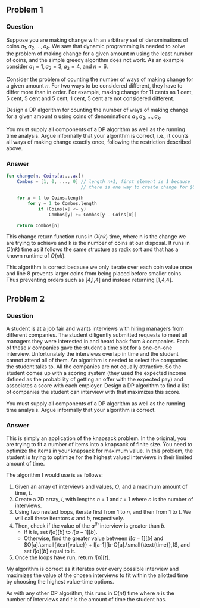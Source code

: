 ## Problem 1

### Question

Suppose you are making change with an arbitrary set of denominations of coins $a_1, a_2, …, a_k$. We saw that dynamic programming is needed to solve the problem of making change for a given amount m using the least number of coins, and the simple greedy algorithm does not work. As an example consider $a_1=1, a_2=3, a_3=4$, and $n=6$.

Consider the problem of counting the number of ways of making change for a given amount $n$. For two ways to be considered different, they have to differ more than in order. For example, making change for 11 cents as 1 cent, 5 cent, 5 cent and 5 cent, 1 cent, 5 cent are not considered different.

Design a DP algorithm for counting the number of ways of making change for a given amount $n$ using coins of denominations $a_1, a_2, …, a_k$.

You must supply all components of a DP algorithm as well as the running time analysis. Argue informally that your algorithm is correct, i.e., it counts all ways of making change exactly once, following the restriction described above.

### Answer

```kotlin
fun change(n, Coins[a₁...aₖ])
    Combos = [1, 0, ..., 0] // length n+1, first element is 1 because
                            // there is one way to create change for $0.

    for x = 1 to Coins.length
        for y = 1 to Combos.length
            if (Coins[x] <= y)
                Combos[y] += Combos[y - Coins[x]]

    return Combos[n]
```

This change return function runs in $O(nk)$ time, where n is the change we are trying to achieve and k is the number of coins at our disposal. It runs in $O(nk)$ time as it follows the same structure as radix sort and that has a known runtime of $O(nk)$.

This algorithm is correct because we only iterate over each coin value once and line 8 prevents larger coins from being placed before smaller coins. Thus preventing orders such as [4,1,4] and instead returning [1,4,4].

## Problem 2

### Question

A student is at a job fair and wants interviews with hiring managers from different companies. The student diligently submitted requests to meet all managers they were interested in and heard back from $k$ companies. Each of these $k$ companies gave the student a time slot for a one-on-one interview. Unfortunately the interviews overlap in time and the student cannot attend all of them. An algorithm is needed to select the companies the student talks to. All the companies are not equally attractive. So the student comes up with a scoring system (they used the expected income defined as the probability of getting an offer with the expected pay) and associates a score with each employer. Design a DP algorithm to find a list of companies the student can interview with that maximizes this score.

You must supply all components of a DP algorithm as well as the running time analysis. Argue informally that your algorithm is correct.

### Answer

This is simply an application of the knapsack problem. In the original, you are trying to fit a number of items into a knapsack of finite size. You need to optimize the items in your knapsack for maximum value. In this problem, the student is trying to optimize for the highest valued interviews in their limited amount of time.

The algorithm I would use is as follows:

1. Given an array of interviews and values, $O$, and a maximum amount of time, $t$.
2. Create a 2D array, $I$, with lengths $n+1$ and $t+1$ where $n$ is the number of interviews.
3. Using two nested loops, iterate first from 1 to $n$, and then from 1 to $t$. We will call these iterators $a$ and $b$, respectively.
4. Then, check if the value of the $a^{th}$ interview is greater than $b$.
    - If it is, set $I[a][b]$ to $I[a-1][b]$.
    - Otherwise, find the greater value between $I[a-1][b]$ and $O[a].\small{\text{value}} + I[a-1][b-O[a].\small{\text{time}},]$, and set $I[a][b]$ equal to it.
5. Once the loops have run, return $I[n][t]$.

My algorithm is correct as it iterates over every possible interview and maximizes the value of the chosen interviews to fit within the allotted time by choosing the highest value-time options.

As with any other DP algorithm, this runs in $O(nt)$ time where $n$ is the number of interviews and $t$ is the amount of time the student has.
